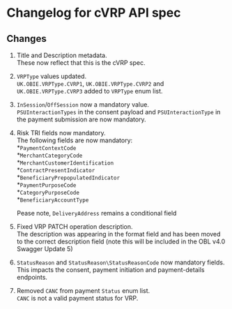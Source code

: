 # Changelog for cVRP API spec

## Changes

1. Title and Description metadata.  
    These now reflect that this is the cVRP spec.
2. `VRPType` values updated.  
    `UK.OBIE.VRPType.CVRP1`, `UK.OBIE.VRPType.CVRP2` and `UK.OBIE.VRPType.CVRP3` added to `VRPType` enum list.
3. `InSession`/`OffSession` now a mandatory value.  
    `PSUInteractionTypes` in the consent payload and `PSUInteractionType` in the payment submission are now mandatory.
4. Risk TRI fields now mandatory.  
    The following fields are now mandatory:  
        *`PaymentContextCode`  
        *`MerchantCategoryCode`  
        *`MerchantCustomerIdentification`  
        *`ContractPresentIndicator`  
        *`BeneficiaryPrepopulatedIndicator`  
        *`PaymentPurposeCode`  
        *`CategoryPurposeCode`  
        *`BeneficiaryAccountType`  

    Pease note, `DeliveryAddress` remains a conditional field
5. Fixed VRP PATCH operation description.  
    The description was appearing in the format field and has been moved to the correct description field (note this will be included in the OBL v4.0 Swagger Update 5)
6. `StatusReason` and `StatusReason\StatusReasonCode` now mandatory fields.  
    This impacts the consent, payment initiation and payment-details endpoints.
7. Removed `CANC` from payment `Status` enum list.  
    `CANC` is not a valid payment status for VRP.
